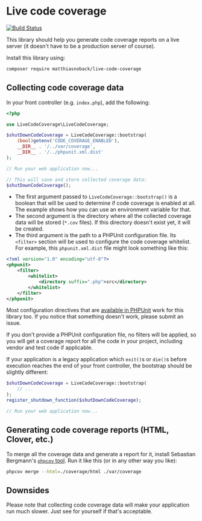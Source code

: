 # Live code coverage

[![Build Status](https://travis-ci.org/matthiasnoback/live-code-coverage.svg?branch=master)](https://travis-ci.org/matthiasnoback/live-code-coverage)

This library should help you generate code coverage reports on a live server (it doesn't have to be a production server of course).

Install this library using:

```bash
composer require matthiasnoback/live-code-coverage
```

## Collecting code coverage data

In your front controller (e.g. `index.php`), add the following:

```php
<?php

use LiveCodeCoverage\LiveCodeCoverage;

$shutDownCodeCoverage = LiveCodeCoverage::bootstrap(
    (bool)getenv('CODE_COVERAGE_ENABLED'),
    __DIR__ . '/../var/coverage',
    __DIR__ . '/../phpunit.xml.dist'
);

// Run your web application now...

// This will save and store collected coverage data:
$shutDownCodeCoverage();
```

- The first argument passed to `LiveCodeCoverage::bootstrap()` is a boolean that will be used to determine if code coverage is enabled at all. The example shows how you can use an environment variable for that.
- The second argument is the directory where all the collected coverage data will be stored (`*.cov` files). If this directory doesn't exist yet, it will be created.
- The third argument is the path to a PHPUnit configuration file. Its `<filter>` section will be used to configure the code coverage whitelist. For example, this `phpunit.xml.dist` file might look something like this:

```xml
<?xml version="1.0" encoding="utf-8"?>
<phpunit>
    <filter>
        <whitelist>
            <directory suffix=".php">src</directory>
        </whitelist>
    </filter>
</phpunit>
```

Most configuration directives that are [available in PHPUnit](https://phpunit.de/manual/current/en/appendixes.configuration.html#appendixes.configuration.whitelisting-files) work for this library too.
If you notice that something doesn't work, please submit an issue.

If you don't provide a PHPUnit configuration file, no filters will be applied, so you will get a coverage report for all the code in your project, including vendor and test code if applicable.

If your application is a legacy application which `exit()`s or `die()`s before execution reaches the end of your front controller, the bootstrap should be slightly different:

```php
$shutDownCodeCoverage = LiveCodeCoverage::bootstrap(
    // ...
);
register_shutdown_function($shutDownCodeCoverage);

// Run your web application now...
```

## Generating code coverage reports (HTML, Clover, etc.)

To merge all the coverage data and generate a report for it, install Sebastian Bergmann's [`phpcov` tool](https://github.com/sebastianbergmann/phpcov). Run it like this (or in any other way you like):

```bash
phpcov merge --html=./coverage/html ./var/coverage
```

## Downsides

Please note that collecting code coverage data will make your application run much slower. Just see for yourself if that's acceptable. 
